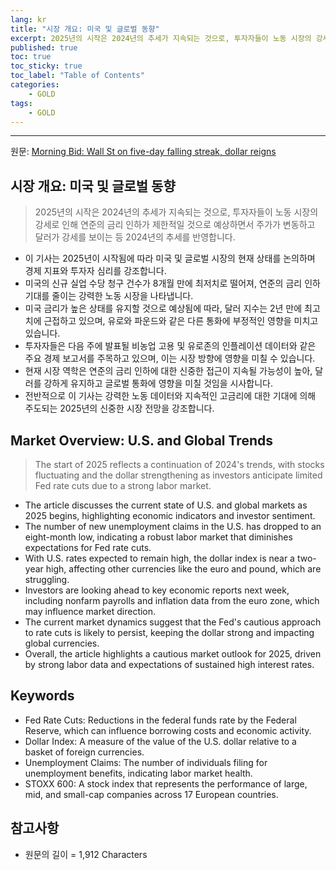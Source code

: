 ```yaml
---
lang: kr
title: "시장 개요: 미국 및 글로벌 동향"
excerpt: 2025년의 시작은 2024년의 추세가 지속되는 것으로, 투자자들이 노동 시장의 강세로 인해 연준의 금리 인하가 제한적일 것으로 예상하면서 주가가 변동하고 달러가 강세를 보이는 등 2024년의 추세를 반영합니다.
published: true
toc: true
toc_sticky: true
toc_label: "Table of Contents"
categories:
    - GOLD
tags:
    - GOLD
---
```


---

  원문: [Morning Bid: Wall St on five-day falling streak, dollar reigns](https://www.investing.com/news/economy-news/morning-bid-wall-st-on-fiveday-falling-streak-dollar-reigns-3795130)

## 시장 개요: 미국 및 글로벌 동향

> 2025년의 시작은 2024년의 추세가 지속되는 것으로, 투자자들이 노동 시장의 강세로 인해 연준의 금리 인하가 제한적일 것으로 예상하면서 주가가 변동하고 달러가 강세를 보이는 등 2024년의 추세를 반영합니다.


- 이 기사는 2025년이 시작됨에 따라 미국 및 글로벌 시장의 현재 상태를 논의하며 경제 지표와 투자자 심리를 강조합니다.
- 미국의 신규 실업 수당 청구 건수가 8개월 만에 최저치로 떨어져, 연준의 금리 인하 기대를 줄이는 강력한 노동 시장을 나타냅니다.
- 미국 금리가 높은 상태를 유지할 것으로 예상됨에 따라, 달러 지수는 2년 만에 최고치에 근접하고 있으며, 유로와 파운드와 같은 다른 통화에 부정적인 영향을 미치고 있습니다.
- 투자자들은 다음 주에 발표될 비농업 고용 및 유로존의 인플레이션 데이터와 같은 주요 경제 보고서를 주목하고 있으며, 이는 시장 방향에 영향을 미칠 수 있습니다.
- 현재 시장 역학은 연준의 금리 인하에 대한 신중한 접근이 지속될 가능성이 높아, 달러를 강하게 유지하고 글로벌 통화에 영향을 미칠 것임을 시사합니다.
- 전반적으로 이 기사는 강력한 노동 데이터와 지속적인 고금리에 대한 기대에 의해 주도되는 2025년의 신중한 시장 전망을 강조합니다.

## Market Overview: U.S. and Global Trends

> The start of 2025 reflects a continuation of 2024's trends, with stocks fluctuating and the dollar strengthening as investors anticipate limited Fed rate cuts due to a strong labor market.


- The article discusses the current state of U.S. and global markets as 2025 begins, highlighting economic indicators and investor sentiment.
- The number of new unemployment claims in the U.S. has dropped to an eight-month low, indicating a robust labor market that diminishes expectations for Fed rate cuts.
- With U.S. rates expected to remain high, the dollar index is near a two-year high, affecting other currencies like the euro and pound, which are struggling.
- Investors are looking ahead to key economic reports next week, including nonfarm payrolls and inflation data from the euro zone, which may influence market direction.
- The current market dynamics suggest that the Fed's cautious approach to rate cuts is likely to persist, keeping the dollar strong and impacting global currencies.
- Overall, the article highlights a cautious market outlook for 2025, driven by strong labor data and expectations of sustained high interest rates.

## Keywords

- Fed Rate Cuts: Reductions in the federal funds rate by the Federal Reserve, which can influence borrowing costs and economic activity.
- Dollar Index: A measure of the value of the U.S. dollar relative to a basket of foreign currencies.
- Unemployment Claims: The number of individuals filing for unemployment benefits, indicating labor market health.
- STOXX 600: A stock index that represents the performance of large, mid, and small-cap companies across 17 European countries.

## 참고사항

- 원문의 길이 = 1,912 Characters

